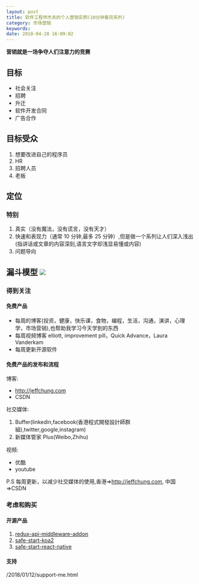```yaml
---
layout: post
title: 软件工程师杰夫的个人营销实例(10分钟看完系列)
category: 市场营销
keywords:
date: 2018-04-28 16:09:02
---
```



**营销就是一场争夺人们注意力的竞赛**

## 目标

* 社会关注
* 招聘
* 升迁
* 软件开发合同
* 广告合作

## 目标受众

1.  想要改进自己的程序员
2.  HR
3.  招聘人员
4.  老板

## 定位

### 特别

1.  真实（没有魔法，没有谎言，没有天才）
2.  快速和表现力（通常 10 分钟,最多 25 分钟）,但是做一个系列让人们深入浅出(指讲话或文章的内容深刻,语言文字却浅显易懂或内容)
3.  问题导向

## 漏斗模型 ![](http://www.ccgic.com/blog/wp-content/uploads/2015/03/Customer-HourGlasses-Model-2-658x1024.jpg)

### 得到关注

#### 免费产品

* 每周的博客(投资，健康，快乐课，食物，编程，生活，沟通，演讲，心理学，市场营销),也帮助我学习今天学到的东西
* 每周视频博客 elliott, improvement pill，Quick Advance，Laura Vanderkam
* 每周更新开源软件

#### 免费产品的发布和流程

博客:

* http://jeffchung.com
* CSDN

社交媒体:

1.  Buffer(linkedin,facebook(香港程式開發設計師群組),twitter,google,instagram)
2.  新媒体管家 Plus(Weibo,Zhihu)

视频:

* 优酷
* youtube

P.S 每周更新，以减少社交媒体的使用,香港=>http://jeffchung.com, 中国=>CSDN

### 考虑和购买

#### 开源产品

1.  [redux-api-middleware-addon](https://github.com/chungchi300/redux-api-middleware-addon)
2.  [safe-start-koa2](https://github.com/chungchi300/safe-start-koa2)
3.  [safe-start-react-native](https://github.com/chungchi300/safe-start-react-native)

#### 支持

/2018/01/12/support-me.html

